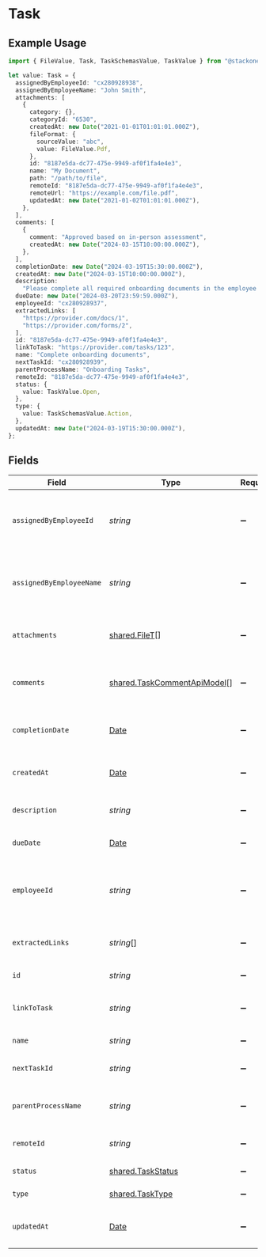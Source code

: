 # Task

## Example Usage

```typescript
import { FileValue, Task, TaskSchemasValue, TaskValue } from "@stackone/stackone-client-ts/sdk/models/shared";

let value: Task = {
  assignedByEmployeeId: "cx280928938",
  assignedByEmployeeName: "John Smith",
  attachments: [
    {
      category: {},
      categoryId: "6530",
      createdAt: new Date("2021-01-01T01:01:01.000Z"),
      fileFormat: {
        sourceValue: "abc",
        value: FileValue.Pdf,
      },
      id: "8187e5da-dc77-475e-9949-af0f1fa4e4e3",
      name: "My Document",
      path: "/path/to/file",
      remoteId: "8187e5da-dc77-475e-9949-af0f1fa4e4e3",
      remoteUrl: "https://example.com/file.pdf",
      updatedAt: new Date("2021-01-02T01:01:01.000Z"),
    },
  ],
  comments: [
    {
      comment: "Approved based on in-person assessment",
      createdAt: new Date("2024-03-15T10:00:00.000Z"),
    },
  ],
  completionDate: new Date("2024-03-19T15:30:00.000Z"),
  createdAt: new Date("2024-03-15T10:00:00.000Z"),
  description:
    "Please complete all required onboarding documents in the employee portal",
  dueDate: new Date("2024-03-20T23:59:59.000Z"),
  employeeId: "cx280928937",
  extractedLinks: [
    "https://provider.com/docs/1",
    "https://provider.com/forms/2",
  ],
  id: "8187e5da-dc77-475e-9949-af0f1fa4e4e3",
  linkToTask: "https://provider.com/tasks/123",
  name: "Complete onboarding documents",
  nextTaskId: "cx280928939",
  parentProcessName: "Onboarding Tasks",
  remoteId: "8187e5da-dc77-475e-9949-af0f1fa4e4e3",
  status: {
    value: TaskValue.Open,
  },
  type: {
    value: TaskSchemasValue.Action,
  },
  updatedAt: new Date("2024-03-19T15:30:00.000Z"),
};
```

## Fields

| Field                                                                                         | Type                                                                                          | Required                                                                                      | Description                                                                                   | Example                                                                                       |
| --------------------------------------------------------------------------------------------- | --------------------------------------------------------------------------------------------- | --------------------------------------------------------------------------------------------- | --------------------------------------------------------------------------------------------- | --------------------------------------------------------------------------------------------- |
| `assignedByEmployeeId`                                                                        | *string*                                                                                      | :heavy_minus_sign:                                                                            | The ID of the employee who assigned this task                                                 | cx280928938                                                                                   |
| `assignedByEmployeeName`                                                                      | *string*                                                                                      | :heavy_minus_sign:                                                                            | The name of the employee who assigned this task                                               | John Smith                                                                                    |
| `attachments`                                                                                 | [shared.FileT](../../../sdk/models/shared/filet.md)[]                                         | :heavy_minus_sign:                                                                            | The documents attached to this task                                                           |                                                                                               |
| `comments`                                                                                    | [shared.TaskCommentApiModel](../../../sdk/models/shared/taskcommentapimodel.md)[]             | :heavy_minus_sign:                                                                            | The comments associated with this task                                                        |                                                                                               |
| `completionDate`                                                                              | [Date](https://developer.mozilla.org/en-US/docs/Web/JavaScript/Reference/Global_Objects/Date) | :heavy_minus_sign:                                                                            | The completion date of the task                                                               | 2024-03-19T15:30:00.000Z                                                                      |
| `createdAt`                                                                                   | [Date](https://developer.mozilla.org/en-US/docs/Web/JavaScript/Reference/Global_Objects/Date) | :heavy_minus_sign:                                                                            | The creation date of this task                                                                | 2024-03-15T10:00:00.000Z                                                                      |
| `description`                                                                                 | *string*                                                                                      | :heavy_minus_sign:                                                                            | The description of the task                                                                   | Please complete all required onboarding documents in the employee portal                      |
| `dueDate`                                                                                     | [Date](https://developer.mozilla.org/en-US/docs/Web/JavaScript/Reference/Global_Objects/Date) | :heavy_minus_sign:                                                                            | The due date of the task                                                                      | 2024-03-20T23:59:59.000Z                                                                      |
| `employeeId`                                                                                  | *string*                                                                                      | :heavy_minus_sign:                                                                            | The employee ID associated with this task                                                     | cx280928937                                                                                   |
| `extractedLinks`                                                                              | *string*[]                                                                                    | :heavy_minus_sign:                                                                            | List of extracted links from the task                                                         | [<br/>"https://provider.com/docs/1",<br/>"https://provider.com/forms/2"<br/>]                 |
| `id`                                                                                          | *string*                                                                                      | :heavy_minus_sign:                                                                            | Unique identifier                                                                             | 8187e5da-dc77-475e-9949-af0f1fa4e4e3                                                          |
| `linkToTask`                                                                                  | *string*                                                                                      | :heavy_minus_sign:                                                                            | Link to the task in the provider system                                                       | https://provider.com/tasks/123                                                                |
| `name`                                                                                        | *string*                                                                                      | :heavy_minus_sign:                                                                            | The name of the task                                                                          | Complete onboarding documents                                                                 |
| `nextTaskId`                                                                                  | *string*                                                                                      | :heavy_minus_sign:                                                                            | ID of the next task in sequence                                                               | cx280928939                                                                                   |
| `parentProcessName`                                                                           | *string*                                                                                      | :heavy_minus_sign:                                                                            | Name of the parent process of this task                                                       | Onboarding Tasks                                                                              |
| `remoteId`                                                                                    | *string*                                                                                      | :heavy_minus_sign:                                                                            | Provider's unique identifier                                                                  | 8187e5da-dc77-475e-9949-af0f1fa4e4e3                                                          |
| `status`                                                                                      | [shared.TaskStatus](../../../sdk/models/shared/taskstatus.md)                                 | :heavy_minus_sign:                                                                            | The status of the task                                                                        |                                                                                               |
| `type`                                                                                        | [shared.TaskType](../../../sdk/models/shared/tasktype.md)                                     | :heavy_minus_sign:                                                                            | The type of the task                                                                          |                                                                                               |
| `updatedAt`                                                                                   | [Date](https://developer.mozilla.org/en-US/docs/Web/JavaScript/Reference/Global_Objects/Date) | :heavy_minus_sign:                                                                            | The last updated date of this task                                                            | 2024-03-19T15:30:00.000Z                                                                      |
